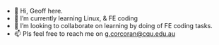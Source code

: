 - 👋 Hi, Geoff here.
- 🌱 I’m currently learning Linux, & FE coding
- 💞️ I’m looking to collaborate on learning by doing of FE coding tasks.
- 📫 Pls feel free to reach me on g.corcoran@cqu.edu.au

<!---
G3077r3yC0rc0ran/G3077r3yC0rc0ran is a ✨ special ✨ repository because its `README.md` (this file) appears on your GitHub profile.
You can click the Preview link to take a look at your changes.
--->

